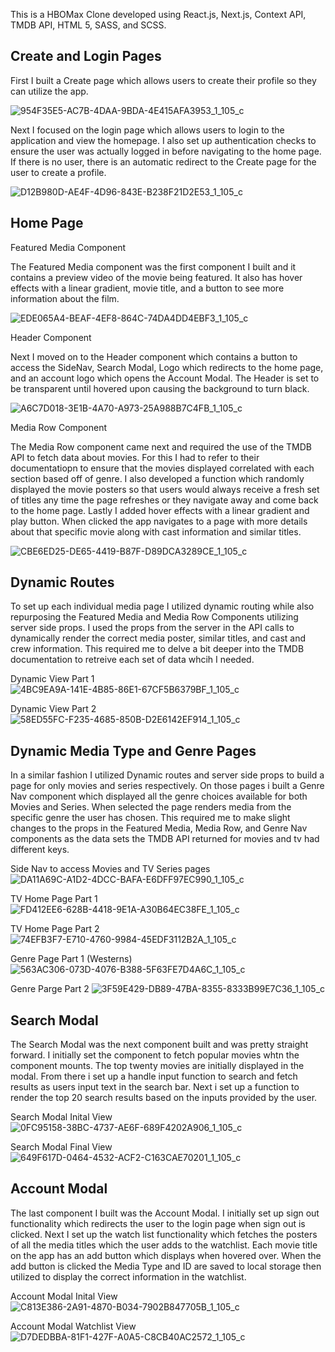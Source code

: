 This is a HBOMax Clone developed using React.js, Next.js, Context API, TMDB API, HTML 5, SASS, and SCSS.

## Create and Login Pages

First I built a Create page which allows users to create their profile so they can utilize the app.

![954F35E5-AC7B-4DAA-9BDA-4E415AFA3953_1_105_c](https://github.com/Asimmons8228/hbo-clone/assets/96853510/0b556900-bbf9-4d1e-872c-7ec4f023668a)

Next I focused on the login page which allows users to login to the application and view the homepage. I also set up authentication checks to ensure the user was actually logged in before navigating to the home page. If there is no user, there is an automatic redirect to the Create page for the user to create a profile.

![D12B980D-AE4F-4D96-843E-B238F21D2E53_1_105_c](https://github.com/Asimmons8228/hbo-clone/assets/96853510/f044da6d-c74f-4d16-9403-a9649bc544ec)

## Home Page

Featured Media Component

The Featured Media component was the first component I built and it contains a preview video of the movie being featured. It also has hover effects with a linear gradient, movie title, and a button to see more information about the film.

![EDE065A4-BEAF-4EF8-864C-74DA4DD4EBF3_1_105_c](https://github.com/Asimmons8228/hbo-clone/assets/96853510/44c7c2ce-2f63-49df-84fa-8b59b08f38ce)

Header Component

Next I moved on to the Header component which contains a button to access the SideNav, Search Modal, Logo which redirects to the home page, and an account logo which opens the Account Modal. The Header is set to be transparent until hovered upon causing the background to turn black.

![A6C7D018-3E1B-4A70-A973-25A988B7C4FB_1_105_c](https://github.com/Asimmons8228/hbo-clone/assets/96853510/de00d805-66c4-4844-b21b-520f0137b6e8)

Media Row Component

The Media Row component came next and required the use of the TMDB API to fetch data about movies. For this I had to refer to their documentatiopn to ensure that the movies displayed correlated with each section based off of genre. I also developed a function which randomly displayed the movie posters so that users would always receive a fresh set of titles any time the page refreshes or they navigate away and come back to the home page. Lastly I added hover effects with a linear gradient and play button. When clicked the app navigates to a page with more details about that specific movie along with cast information and similar titles.

![CBE6ED25-DE65-4419-B87F-D89DCA3289CE_1_105_c](https://github.com/Asimmons8228/hbo-clone/assets/96853510/6aa89bb1-8992-47fe-9489-f128dd221569)

## Dynamic Routes

To set up each individual media page I utilized dynamic routing while also repurposing the Featured Media and Media Row Components utilizing server side props.
I used the props from the server in the API calls to dynamically render the correct media poster, similar titles, and cast and crew information. This required me to delve a bit deeper into the TMDB documentation to retreive each set of data whcih I needed.

Dynamic View Part 1
![4BC9EA9A-141E-4B85-86E1-67CF5B6379BF_1_105_c](https://github.com/Asimmons8228/hbo-clone/assets/96853510/2ca708ae-b181-45e6-9402-0cf95f70a923)

Dynamic View Part 2
![58ED55FC-F235-4685-850B-D2E6142EF914_1_105_c](https://github.com/Asimmons8228/hbo-clone/assets/96853510/faa6b035-3bba-40af-bcbb-6cce661395a6)

## Dynamic Media Type and Genre Pages

In a similar fashion I utilized Dynamic routes and server side props to build a page for only movies and series respectively. On those pages i built a Genre Nav component which displayed all the genre choices available for both Movies and Series. When selected the page renders media from the specific genre the user has chosen. This required me to make slight changes to the props in the Featured Media, Media Row, and Genre Nav components as the data sets the TMDB API returned for movies and tv had different keys.

Side Nav to access Movies and TV Series pages
![DA11A69C-A1D2-4DCC-BAFA-E6DFF97EC990_1_105_c](https://github.com/Asimmons8228/hbo-clone/assets/96853510/66236cb0-c1bc-436b-8d88-56c29c714059)


TV Home Page Part 1
![FD412EE6-628B-4418-9E1A-A30B64EC38FE_1_105_c](https://github.com/Asimmons8228/hbo-clone/assets/96853510/bd947891-0c9e-45dd-b8d1-9b0cc172e577)

TV Home Page Part 2
![74EFB3F7-E710-4760-9984-45EDF3112B2A_1_105_c](https://github.com/Asimmons8228/hbo-clone/assets/96853510/d669304a-40d4-465d-895c-3c173e89b9d0)

Genre Page Part 1 (Westerns)
![563AC306-073D-4076-B388-5F63FE7D4A6C_1_105_c](https://github.com/Asimmons8228/hbo-clone/assets/96853510/10218684-bce8-4850-ac60-04ce22b5ab42)

Genre Parge Part 2
![3F59E429-DB89-47BA-8355-8333B99E7C36_1_105_c](https://github.com/Asimmons8228/hbo-clone/assets/96853510/d474ce13-9411-4827-b9fd-a365382b4df1)


## Search Modal
The Search Modal was the next component built and was pretty straight forward. I initially set the component to fetch popular movies whtn the component mounts. The top twenty movies are initially displayed in the modal. From there i set up a handle input function to search and fetch results as users input text in the search bar. Next i set up a function to render the top 20 search results based on the inputs provided by the user.

Search Modal Inital View
![0FC95158-38BC-4737-AE6F-689F4202A906_1_105_c](https://github.com/Asimmons8228/hbo-clone/assets/96853510/df1780d2-20bd-488e-b5f1-1dd8e7e3c7e8)

Search Modal Final View
![649F617D-0464-4532-ACF2-C163CAE70201_1_105_c](https://github.com/Asimmons8228/hbo-clone/assets/96853510/e210f45d-b89d-4803-b589-b1065fecf415)


## Account Modal

The last component I built was the Account Modal. I initially set up sign out functionality which redirects the user to the login page when sign out is clicked. Next I set up the watch list functionality which fetches the posters of all the media titles which the user adds to the watchlist. Each movie title on the app has an add button which displays when hovered over. When the add button is clicked the Media Type and ID are saved to local storage then utilized to display the correct information in the watchlist.

Account Modal Inital View
![C813E386-2A91-4870-B034-7902B847705B_1_105_c](https://github.com/Asimmons8228/hbo-clone/assets/96853510/88bce86c-8d0c-4eda-80c5-b7b3296f2cf4)

Account Modal Watchlist View
![D7DEDBBA-81F1-427F-A0A5-C8CB40AC2572_1_105_c](https://github.com/Asimmons8228/hbo-clone/assets/96853510/91014512-b81d-42d6-8876-17829222401b)

